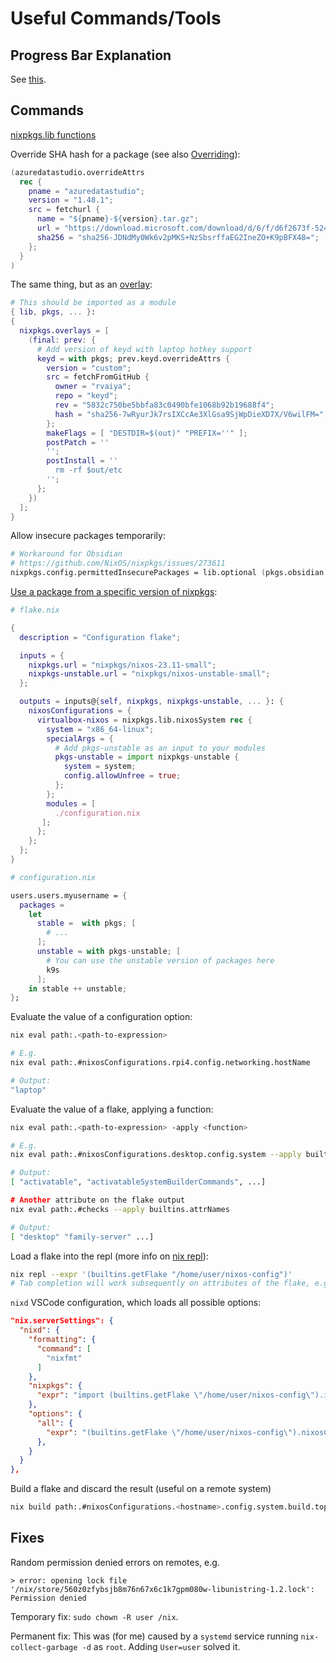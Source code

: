 # Useful Commands/Tools

## Progress Bar Explanation

See [this][nix-progress].

## Commands

[nixpkgs.lib functions](https://teu5us.github.io/nix-lib.html)

Override SHA hash for a package (see also [Overriding]):

```nix
(azuredatastudio.overrideAttrs
  rec {
    pname = "azuredatastudio";
    version = "1.48.1";
    src = fetchurl {
      name = "${pname}-${version}.tar.gz";
      url = "https://download.microsoft.com/download/d/6/f/d6f2673f-5240-4605-8e7d-5b6c49d188e8/azuredatastudio-linux-1.48.1.tar.gz";
      sha256 = "sha256-JDNdMy0Wk6v2pMKS+NzSbsrffaEG2IneZO+K9pBFX48=";
    };
  }
)
```

The same thing, but as an [overlay]:

```nix
# This should be imported as a module
{ lib, pkgs, ... }:
{
  nixpkgs.overlays = [
    (final: prev: {
      # Add version of keyd with laptop hotkey support
      keyd = with pkgs; prev.keyd.overrideAttrs {
        version = "custom";
        src = fetchFromGitHub {
          owner = "rvaiya";
          repo = "keyd";
          rev = "5832c750be5bbfa83c0490bfe1068b92b19688f4";
          hash = "sha256-7wRyurJk7rsIXCcAe3XlGsa9SjWpDieXD7X/V6wilFM=";
        };
        makeFlags = [ "DESTDIR=$(out)" "PREFIX=''" ];
        postPatch = ''
        '';
        postInstall = ''
          rm -rf $out/etc
        '';
      };
    })
  ];
}
```

Allow insecure packages temporarily:

```nix
# Workaround for Obsidian
# https://github.com/NixOS/nixpkgs/issues/273611
nixpkgs.config.permittedInsecurePackages = lib.optional (pkgs.obsidian.version == "1.5.3") "electron-25.9.0";
```

[Use a package from a specific version of nixpkgs][specific-package-version]:

```nix
# flake.nix

{
  description = "Configuration flake";

  inputs = {
    nixpkgs.url = "nixpkgs/nixos-23.11-small";
    nixpkgs-unstable.url = "nixpkgs/nixos-unstable-small";
  };

  outputs = inputs@{self, nixpkgs, nixpkgs-unstable, ... }: {
    nixosConfigurations = {
      virtualbox-nixos = nixpkgs.lib.nixosSystem rec {
        system = "x86_64-linux";
        specialArgs = {
          # Add pkgs-unstable as an input to your modules
          pkgs-unstable = import nixpkgs-unstable {
            system = system;
            config.allowUnfree = true;
          };
        };
        modules = [
          ./configuration.nix
       ];
      };
    };
  };
}

# configuration.nix

users.users.myusername = {
  packages =
    let
      stable =  with pkgs; [
        # ...
      ];
      unstable = with pkgs-unstable; [
        # You can use the unstable version of packages here
        k9s
      ];
    in stable ++ unstable;
};
```

Evaluate the value of a configuration option:

```bash
nix eval path:.<path-to-expression>

# E.g.
nix eval path:.#nixosConfigurations.rpi4.config.networking.hostName

# Output:
"laptop"
```

Evaluate the value of a flake, applying a function:

```bash
nix eval path:.<path-to-expression> -apply <function>

# E.g.
nix eval path:.#nixosConfigurations.desktop.config.system --apply builtins.attrNames

# Output:
[ "activatable", "activatableSystemBuilderCommands", ...]

# Another attribute on the flake output
nix eval path:.#checks --apply builtins.attrNames

# Output:
[ "desktop" "family-server" ...]
```

Load a flake into the repl (more info on [nix repl]):

```bash
nix repl --expr '(builtins.getFlake "/home/user/nixos-config")'
# Tab completion will work subsequently on attributes of the flake, e.g. inputs/outputs
```

`nixd` VSCode configuration, which loads all possible options:

```json
"nix.serverSettings": {
  "nixd": {
    "formatting": {
      "command": [
        "nixfmt"
      ]
    },
    "nixpkgs": {
      "expr": "import (builtins.getFlake \"/home/user/nixos-config\").inputs.nixpkgs { }"
    },
    "options": {
      "all": {
        "expr": "(builtins.getFlake \"/home/user/nixos-config\").nixosConfigurations.laptop.options"
      },
    }
  }
},
```

Build a flake and discard the result (useful on a remote system)

```bash
nix build path:.#nixosConfigurations.<hostname>.config.system.build.toplevel
```

## Fixes

Random permission denied errors on remotes, e.g.

`> error: opening lock file '/nix/store/560z0zfybsjb8m76n67x6c1k7gpm080w-libunistring-1.2.lock': Permission denied`

Temporary fix: `sudo chown -R user /nix`.

Permanent fix: This was (for me) caused by a `systemd` service running `nix-collect-garbage -d` as `root`. Adding `User=user` solved it.

[Overriding]: https://ryantm.github.io/nixpkgs/using/overrides/
[overlay]: https://nixos.wiki/wiki/Overlays#Examples_of_overlays
[specific-package-version]: https://old.reddit.com/r/NixOS/comments/1b08hqn/can_flakes_pin_specific_versions_of_individual/
[nix-progress]: https://github.com/NixOS/nix/issues/3352
[nix repl]: https://github.com/justinwoo/nix-shorts/blob/master/posts/inspecting-values-with-repl.md
